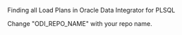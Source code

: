 Finding all Load Plans in Oracle Data Integrator for PLSQL 

Change "ODI_REPO_NAME" with your repo name.
